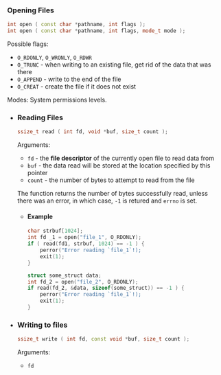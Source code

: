 ### Opening Files
```cpp
int open ( const char *pathname, int flags );
int open ( const char *pathname, int flags, mode_t mode );
```

Possible flags:
* `O_RDONLY`, `O_WRONLY`, `O_RDWR`
* `O_TRUNC` - when writing to an existing file, get rid of the data that was there
* `O_APPEND` - write to the end of the file
* `O_CREAT` - create the file if it does not exist

Modes: System permissions levels.
- ### Reading Files
  ```cpp
  ssize_t read ( int fd, void *buf, size_t count );
  ```
  
  Arguments:
  * `fd` - the **file descriptor** of the currently open file to read data from
  * `buf` - the data read will be stored at the location specified by this pointer
  * `count` - the number of bytes to attempt to read from the file
  
  The function returns the number of bytes successfully read, unless there was an error, in which case, `-1` is retured and `errno` is set.
	- #### Example
	  ```cpp
	  char strbuf[1024];
	  int fd _1 = open("file_1", O_RDONLY);
	  if ( read(fd1, strbuf, 1024) == -1 ) {
	      perror("Error reading `file_1`!);
	      exit(1);
	  }
	  
	  struct some_struct data;
	  int fd_2 = open("file_2", O_RDONLY);
	  if read(fd_2, &data, sizeof(some_struct)) == -1 ) {
	      perror("Error reading `file_1`!);
	      exit(1);
	  }
	  ```
- ### Writing to files
  ```cpp
  ssize_t write ( int fd, const void *buf, size_t count );
  ```
  
  Arguments:
  * `fd`
